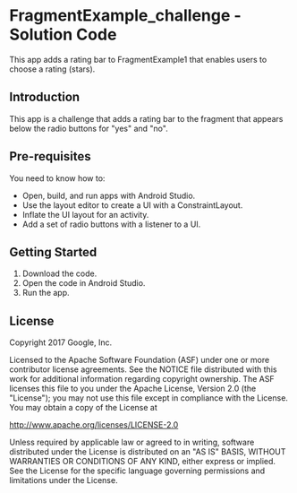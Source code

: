 FragmentExample_challenge - Solution Code
=========================================

This app adds a rating bar to FragmentExample1 that enables users
to choose a rating (stars).

Introduction
------------

This app is a challenge that adds a rating bar to the fragment that
appears below the radio buttons for "yes" and "no".

Pre-requisites
--------------

You need to know how to:
- Open, build, and run apps with Android Studio.
- Use the layout editor to create a UI with a ConstraintLayout.
- Inflate the UI layout for an activity.
- Add a set of radio buttons with a listener to a UI.

Getting Started
---------------

1. Download the code.
2. Open the code in Android Studio.
3. Run the app.

License
-------

Copyright 2017 Google, Inc.

Licensed to the Apache Software Foundation (ASF) under one or more contributor
license agreements.  See the NOTICE file distributed with this work for
additional information regarding copyright ownership.  The ASF licenses this
file to you under the Apache License, Version 2.0 (the "License"); you may not
use this file except in compliance with the License.  You may obtain a copy of
the License at

  http://www.apache.org/licenses/LICENSE-2.0

Unless required by applicable law or agreed to in writing, software
distributed under the License is distributed on an "AS IS" BASIS, WITHOUT
WARRANTIES OR CONDITIONS OF ANY KIND, either express or implied.  See the
License for the specific language governing permissions and limitations under
the License.
